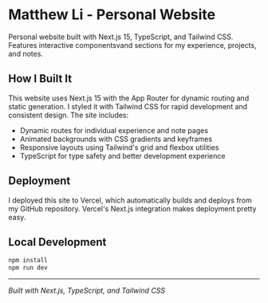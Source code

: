 # Matthew Li - Personal Website

Personal website built with Next.js 15, TypeScript, and Tailwind CSS. Features interactive componentsvand sections for my experience, projects, and notes.

## How I Built It

This website uses Next.js 15 with the App Router for dynamic routing and static generation. I styled it with Tailwind CSS for rapid development and consistent design. The site includes:

- Dynamic routes for individual experience and note pages
- Animated backgrounds with CSS gradients and keyframes
- Responsive layouts using Tailwind's grid and flexbox utilities
- TypeScript for type safety and better development experience

## Deployment

I deployed this site to Vercel, which automatically builds and deploys from my GitHub repository. Vercel's Next.js integration makes deployment pretty easy.

## Local Development

```bash
npm install
npm run dev
```

---

*Built with Next.js, TypeScript, and Tailwind CSS*

